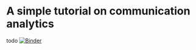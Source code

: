 # A simple tutorial on communication analytics
todo
[![Binder](https://mybinder.org/badge_logo.svg)](https://mybinder.org/v2/gh/nomcomm/communication_analytics/master)


